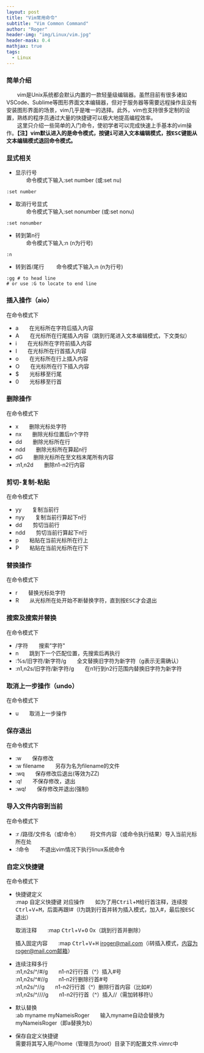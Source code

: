 ```yaml
---
layout: post
title: "Vim常用命令"
subtitle: "Vim Common Command"
author: "Roger"
header-img: "img/Linux/vim.jpg"
header-mask: 0.4
mathjax: true
tags:
  - Linux
---
```


### 简单介绍
&emsp;&emsp;vim是Unix系统都会默认内置的一款轻量级编辑器。虽然目前有很多诸如VSCode、Sublime等图形界面文本编辑器，但对于服务器等需要远程操作且没有安装图形界面的场景，vim几乎是唯一的选择。此外，vim也支持很多定制的设置，熟练的程序员通过大量的快捷键可以极大地提高编程效率。  
&emsp;&emsp;这里只介绍一些简单的入门命令，使初学者可以完成快速上手基本的vim操作。**【注】vim默认进入的是命令模式，按键<kbd>i</kbd>可进入文本编辑模式，按<kbd>ESC</kbd>键能从文本编辑模式退回命令模式。**
### 显式相关
- 显示行号  
&emsp;&emsp;命令模式下输入:set number (或:set nu)  
```shell
:set number
```
- 取消行号显式  
&emsp;&emsp;命令模式下输入:set nonumber (或:set nonu)  
```shell
:set nonumber
```
- 转到第n行  
&emsp;&emsp;命令模式下输入:n (n为行号)  
```shell
:n
```
- 转到首/尾行
&emsp;&emsp;命令模式下输入:n (n为行号)  
```shell
:gg # to head line
# or use :G to locate to end line
```

### 插入操作（aio）
在命令模式下
- a&emsp;&emsp;在光标所在字符后插入内容
- A&emsp;&emsp;在光标所在行尾插入内容（跳到行尾进入文本编辑模式，下文类似）
- i&emsp;&emsp;在光标所在字符前插入内容
- I&emsp;&emsp;在光标所在行首插入内容
- o&emsp;&emsp;在光标所在行上插入内容
- O&emsp;&emsp;在光标所在行下插入内容
- $&emsp;&emsp;光标移至行尾
- 0&emsp;&emsp;光标移至行首

### 删除操作
在命令模式下
- x&emsp;&emsp;删除光标处字符
- nx&emsp;&emsp;删除光标位置后n个字符
- dd&emsp;&emsp;删除光标所在行
- ndd&emsp;&emsp;删除光标所在算起n行
- dG&emsp;&emsp;删除光标所在至文档末尾所有内容
- :n1,n2d&emsp;&emsp;删除n1-n2行内容

### 剪切-复制-粘贴
在命令模式下
- yy&emsp;&emsp;复制当前行
- nyy&emsp;&emsp;复制当前行算起下n行
- dd&emsp;&emsp;剪切当前行
- ndd&emsp;&emsp;剪切当前行算起下n行
- p&emsp;&emsp;粘贴在当前光标所在行上
- P&emsp;&emsp;粘贴在当前光标所在行下

### 替换操作
在命令模式下
- r&emsp;&emsp;替换光标处字符
- R&emsp;&emsp;从光标所在处开始不断替换字符，直到按<kbd>ESC</kbd>才会退出

### 搜索及搜索并替换
在命令模式下  
- /字符&emsp;&emsp;搜索"字符"
- n&emsp;&emsp;跳到下一个匹配位置，先搜索后再执行
- :%s/旧字符/新字符/g&emsp;&emsp;全文替换旧字符为新字符（g表示无需确认）
- :n1,n2s/旧字符/新字符/g&emsp;&emsp;在n1行到n2行范围内替换旧字符为新字符

### 取消上一步操作（undo）
在命令模式下  
- u&emsp;&emsp;取消上一步操作

### 保存退出
在命令模式下  
- :w&emsp;&emsp;保存修改
- :w filename&emsp;&emsp;另存为名为filename的文件
- :wq&emsp;&emsp;保存修改后退出(等效为ZZ)
- :q!&emsp;&emsp;不保存修改，退出
- :wq!&emsp;&emsp;保存修改并退出(强制)

### 导入文件内容到当前
在命令模式下  
- :r /路径/文件名（或!命令）&emsp;&emsp;将文件内容（或命令执行结果）导入当前光标所在处
- :!命令&emsp;&emsp;不退出vim情况下执行linux系统命令

### 自定义快捷键
在命令模式下  
- 快捷键定义  
  :map 自定义快捷键 对应操作&emsp;&emsp;如为了用<kbd>Ctril</kbd>+<kbd>M</kbd>给行首注释，连续按<kbd>Ctrl</kbd>+<kbd>V</kbd>+<kbd>M</kbd>，后面再跟I#<ESC>（I为跳到行首并转为插入模式，加入#，最后按<kbd>ESC</kbd>退出）  

  取消注释&emsp;&emsp;:map <kbd>Ctrl</kbd>+<kbd>V</kbd>+<kbd>O</kbd> 0x（跳到行首并删除）  

  插入固定内容&emsp;&emsp;:map <kbd>Ctrl</kbd>+<kbd>V</kbd>+<kbd>H</kbd> iroger@mail.com（i转插入模式，内容为roger@mail.com邮箱）  
- 连续注释多行  
  :n1,n2s/^/#/g&emsp;&emsp;n1-n2行行首（^）插入#号  
  :n1,n2s/^#//g&emsp;&emsp;n1-n2行删除行首#号  
  :n1,n2s/^//g&emsp;&emsp;n1-n2行行首（^）删除行首内容（比如#）  
  :n1,n2s/^/\/\//g&emsp;&emsp;n1-n2行行首（^）插入//（需加转移符\）  
- 默认替换  
  :ab myname myNameisRoger&emsp;&emsp;输入myname自动会替换为myNameisRoger（即a替换为b）  
- 保存自定义快捷键  
  需要将其写入用户home（管理员为root）目录下的配置文件.vimrc中